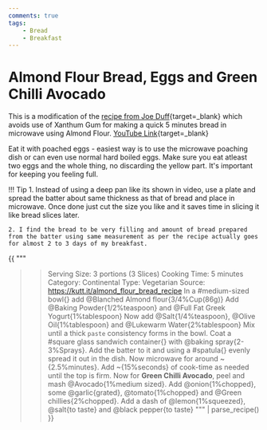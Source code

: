 ```yaml
---
comments: true
tags:
    - Bread
    - Breakfast
---
```


# Almond Flour Bread, Eggs and Green Chilli Avocado

This is a modification of the [recipe from Joe Duff](https://kutt.it/almond_flour_bread_recipe){target=_blank} which avoids use of Xanthum Gum for making a quick 5 minutes bread in microwave using Almond Flour. [YouTube Link](https://youtu.be/-lh-0KxFjEM){target=_blank}

Eat it with poached eggs - easiest way is to use the microwave poaching dish or can even use normal hard boiled eggs. Make sure you eat atleast two eggs and the whole thing, no discarding the yellow part. It's important for keeping you feeling full. 

!!! Tip
    1. Instead of using a deep pan like its shown in video, use a plate and spread the batter about same thickness as that of bread and place in microwave. Once done just cut the size you like and it saves time in slicing it like bread slices later. 

    2. I find the bread to be very filling and amount of bread prepared from the batter using same measurement as per the recipe actually goes for almost 2 to 3 days of my breakfast.

{{ """
>> Serving Size: 3 portions (3 Slices)
>> Cooking Time: 5 minutes
>> Category: Continental
>> Type: Vegetarian
>> Source: https://kutt.it/almond_flour_bread_recipe
In a #medium-sized bowl{} add @Blanched Almond flour{3/4%Cup(86g)}
Add @Baking Powder{1/2%teaspoon} and @Full Fat Greek Yogurt{1%tablespoon}
Now add @Salt{1/4%teaspoon}, @Olive Oil{1%tablespoon} and @Lukewarm Water{2%tablespoon}
Mix until a thick `paste` consistency forms in the bowl.
Coat a #square glass sandwich container{} with @baking spray{2-3%Sprays}. 
Add the batter to it and using a #spatula{} evenly spread it out in the dish. 
Now microwave for around ~{2.5%minutes}.
Add ~{15%seconds} of cook-time as needed until the top is firm.
Now for **Green Chilli Avocado**, peel and mash @Avocado{1%medium sized}.
Add @onion{1%chopped}, some @garlic{grated}, @tomato{1%chopped} and @Green chillies{2%chopped}. 
Add a dash of @lemon{1%squeezed}, @salt{to taste} and @black pepper{to taste}
""" 
| parse_recipe() }}
